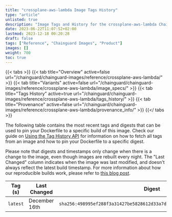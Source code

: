 ```yaml
---
title: "crossplane-aws-lambda Image Tags History"
type: "article"
unlisted: true
description: "Image Tags and History for the crossplane-aws-lambda Chainguard Image"
date: 2023-06-22T11:07:52+02:00
lastmod: 2023-12-18 00:20:28
draft: false
tags: ["Reference", "Chainguard Images", "Product"]
images: []
weight: 700
toc: true
---
```


{{< tabs >}}
{{< tab title="Overview" active=false url="/chainguard/chainguard-images/reference/crossplane-aws-lambda/" >}}
{{< tab title="Variants" active=false url="/chainguard/chainguard-images/reference/crossplane-aws-lambda/image_specs/" >}}
{{< tab title="Tags History" active=true url="/chainguard/chainguard-images/reference/crossplane-aws-lambda/tags_history/" >}}
{{< tab title="Provenance" active=false url="/chainguard/chainguard-images/reference/crossplane-aws-lambda/provenance_info/" >}}
{{</ tabs >}}

The following table contains the most recent tags and digests that can be used to pin your Dockerfile to a specific build of this image. Check our guide on [Using the Tag History API](/chainguard/chainguard-images/using-the-tag-history-api/) for information on how to fetch all tags from an image and how to pin your Dockerfile to a specific digest.

Please note that digests and timestamps only change when there is a change to the image, even though images are rebuilt every night. The "Last Changed" column indicates when the image was last modified, and doesn't always reflect the latest build timestamp. For more information about how our reproducible builds work, please refer to [this blog post](https://www.chainguard.dev/unchained/reproducing-chainguards-reproducible-image-builds).

| Tag (s)   | Last Changed  | Digest                                                                    |
|-----------|---------------|---------------------------------------------------------------------------|
|  `latest` | December 16th | `sha256:498995ef288f3a31427be5828612d33a7dd73acd552d0436d628b8368453e467` |

